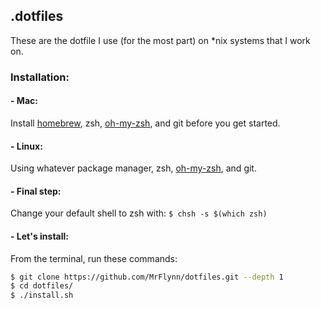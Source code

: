 ## .dotfiles

These are the dotfile I use (for the most part) on \*nix systems that I work on. 

### Installation:
#### - Mac:
Install [homebrew](https://brew.sh), zsh, [oh-my-zsh](https://github.com/robbyrussell/oh-my-zsh), 
and git before you get started.

#### - Linux:
Using whatever package manager, zsh, [oh-my-zsh](https://github.com/robbyrussell/oh-my-zsh), 
and git.

#### - Final step:
Change your default shell to zsh with:
`$ chsh -s $(which zsh)`

#### - Let's install:
From the terminal, run these commands:
```bash
$ git clone https://github.com/MrFlynn/dotfiles.git --depth 1
$ cd dotfiles/
$ ./install.sh
```
